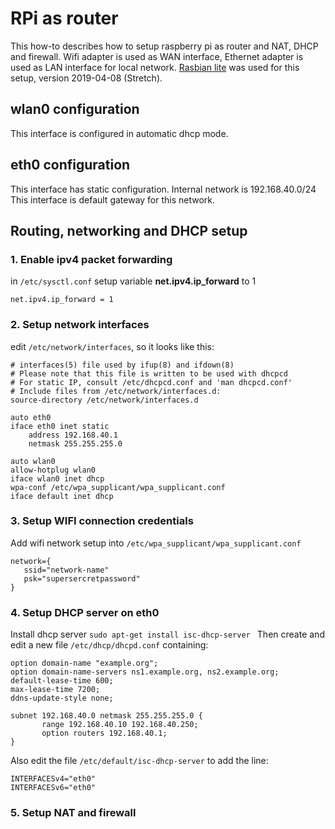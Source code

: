 # RPi as router
This how-to describes how to setup raspberry pi as router and NAT, DHCP and firewall.
Wifi adapter is used as WAN interface, Ethernet adapter is used as LAN interface for local network.
[Rasbian lite](https://www.raspberrypi.org/downloads/raspbian/) was used for this setup, version 2019-04-08 (Stretch). 

## wlan0 configuration
This interface is configured in automatic dhcp mode.

## eth0 configuration
This interface has static configuration. Internal network is 192.168.40.0/24 
This interface is default gateway for this network.

## Routing, networking and DHCP setup

### 1. Enable ipv4 packet forwarding
in ``/etc/sysctl.conf`` setup variable __net.ipv4.ip_forward__ to 1
```
net.ipv4.ip_forward = 1
```

### 2. Setup network interfaces
edit ``/etc/network/interfaces``, so it looks like this:
```
# interfaces(5) file used by ifup(8) and ifdown(8)
# Please note that this file is written to be used with dhcpcd
# For static IP, consult /etc/dhcpcd.conf and 'man dhcpcd.conf'
# Include files from /etc/network/interfaces.d:
source-directory /etc/network/interfaces.d

auto eth0
iface eth0 inet static
    address 192.168.40.1
    netmask 255.255.255.0

auto wlan0
allow-hotplug wlan0
iface wlan0 inet dhcp
wpa-conf /etc/wpa_supplicant/wpa_supplicant.conf
iface default inet dhcp
```

### 3. Setup WIFI connection credentials
Add wifi network setup into ``/etc/wpa_supplicant/wpa_supplicant.conf``
```
network={
   ssid="network-name"
   psk="supersercretpassword"
}

```

### 4. Setup DHCP server on eth0
Install dhcp server ``sudo apt-get install isc-dhcp-server ``
Then create and edit a new file ``/etc/dhcp/dhcpd.conf`` containing:
```
option domain-name "example.org";
option domain-name-servers ns1.example.org, ns2.example.org;
default-lease-time 600;
max-lease-time 7200;
ddns-update-style none;

subnet 192.168.40.0 netmask 255.255.255.0 {
       range 192.168.40.10 192.168.40.250;
       option routers 192.168.40.1;
}

```
Also edit the file ``/etc/default/isc-dhcp-server`` to add the line:
```
INTERFACESv4="eth0"
INTERFACESv6="eth0"
```

### 5. Setup NAT and firewall

